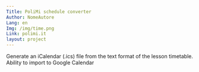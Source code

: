 ```yaml
---
Title: PoliMi schedule converter
Author: NomeAutore
Lang: en
Img: /img/time.png
Link: polimi.it
layout: project
---
```

Generate an iCalendar (.ics) file from the text format of the lesson timetable. Ability to import to Google Calendar
